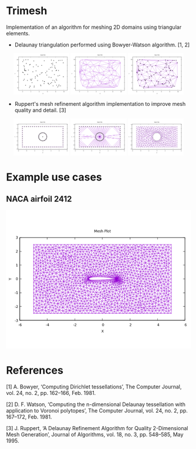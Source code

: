 # Trimesh

Implementation of an algorithm for meshing 2D domains using triangular elements.
- Delaunay triangulation performed using Bowyer-Watson algorithm. [1, 2]

<p align="center">
  <img src="img/delaunay/nodes.png" alt="Nodes" width="30%" />
  <img src="img/delaunay/mesh.png" alt="Mesh" width="30%" />
  <img src="img/delaunay/mesh_nodes.png" alt="Mesh with Nodes" width="30%" />
</p>

- Ruppert's mesh refinement algorithm implementation to improve mesh quality and detail. [3] 
<p align="center">
  <img src="img/cylinder/boundary.png" alt="Nodes" width="30%" />
  <img src="img/cylinder/initial_mesh.png" alt="Mesh" width="30%" />
  <img src="img/cylinder/refined_mesh.png" alt="Mesh" width="30%" />
</p>

# Example use cases

## NACA airfoil 2412

<img src="img/airfoil/airfoil.png">



# References

[1] A. Bowyer, ‘Computing Dirichlet tessellations’, The Computer Journal, vol. 24, no. 2, pp. 162–166, Feb. 1981.

[2] D. F. Watson, ‘Computing the n-dimensional Delaunay tessellation with application to Voronoi polytopes’, The Computer Journal, vol. 24, no. 2, pp. 167–172, Feb. 1981.

[3] J. Ruppert, ‘A Delaunay Refinement Algorithm for Quality 2-Dimensional Mesh Generation’, Journal of Algorithms, vol. 18, no. 3, pp. 548–585, May 1995.
